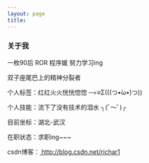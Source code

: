 ```yaml
---
layout: page 
title: 
---
```



<h3> 关于我 </h3>
<p>一枚90后 ROR 程序媛 努力学习ing</p>
<p>双子座尾巴上的精神分裂者</p>
<p>
个人标签：红红火火恍恍惚惚 ─=≡Σ(((つ•̀ω•́)つ))
<p>
个人技能：流下了没有技术的泪水 ┐(ﾟ～ﾟ)┌
<p>
<p>目前坐标：湖北-武汉</p>
<p>
在职状态：求职ing~~~
<p>
<p>csdn博客：<a href="http://blog.csdn.net/richar1" target="_blank"> http://blog.csdn.net/richar1 </a></p>
<p></p>


<!-- {% include comments.html %} -->

